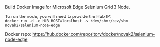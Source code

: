 Build Docker Image for Microsoft Edge Selenium Grid 3 Node.

To run the node, you will need to provide the Hub IP: </br>
`
docker run -d -e HUB_HOST=localhost -v /dev/shm:/dev/shm novak2/selenium-node-edge
`

Docker repo: https://hub.docker.com/repository/docker/novak2/selenium-node-edge

